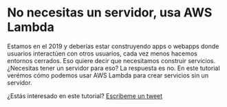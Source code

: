 <meta name="date" content="2019-4-6" />
<meta name="image" content="https://github.com/cjortegon/camiloortegon-public/raw/master/seo/lambda_js.png" />
<meta name="language" content="es" />

# No necesitas un servidor, usa AWS Lambda

Estamos en el 2019 y deberías estar construyendo apps o webapps donde usuarios interactúen con otros usuarios, cada vez menos hacemos entornos cerrados. Eso quiere decir que necesitamos construir servicios. ¿Necesitas tener un servidor para eso? La respuesta es no. En este tutorial verémos cómo podemos usar AWS Lambda para crear servicios sin un servidor.

¿Estás interesado en este tutorial? [Escribeme un tweet](http://twitter.com/home?status=%40cjortegon%20escribe%20un%20tutorial%20para%20aprender%20sobre%20AWS%20Lambda.)